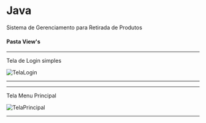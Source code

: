 # Java
 Sistema de Gerenciamento para Retirada de Produtos

 #### Pasta View's

 ***

Tela de Login simples

 ![TelaLogin](https://user-images.githubusercontent.com/66281554/170757448-3c122cdc-7daf-4f74-aaac-417170c9b1d8.png)

 ***


 ***

 Tela Menu Principal

 ![TelaPrincipal](https://user-images.githubusercontent.com/66281554/170759664-2fd109f0-2140-4a4b-a7c7-643408fce760.png)

 ***
